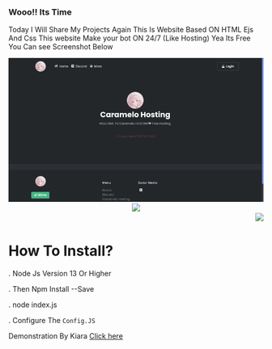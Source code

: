 ### Wooo!! Its Time
Today I Will Share My Projects Again This Is Website Based ON HTML Ejs And Css
This website Make your bot ON 24/7 (Like Hosting) Yea Its Free You Can see Screenshot Below
<div align="left"><img src="/images/Front.png"></div><div align="center"><img src="/assets/Screenshot_2.png"></div><div align="right"><img src="/assets/Screenshot_3.png"></div>




# How To Install?

. Node Js Version 13 Or Higher

. Then Npm Install --Save

. node index.js

. Configure The `Config.JS`

Demonstration By Kiara
[Click here](https://KiaraHost.kiarasenpai.repl.co/callback) 
